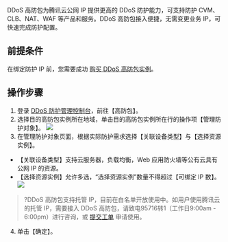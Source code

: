 DDoS 高防包为腾讯云公网 IP 提供更高的 DDoS 防护能力，可支持防护 CVM、CLB、NAT、WAF 等产品和服务。DDoS 高防包接入便捷，无需变更业务 IP，可快速完成防护配置。
## 前提条件
在绑定防护 IP 前，您需要成功 [购买 DDoS 高防包实例](https://cloud.tencent.com/document/product/1021/43894)。

## 操作步骤
1. 登录 [DDoS 防护管理控制台](https://console.cloud.tencent.com/ddos/antiddos-native/package)，前往【高防包】。
2. 选择目的高防包实例所在地域，单击目的高防包实例所在行的操作项【管理防护对象】。
![](https://main.qcloudimg.com/raw/28007ca654170d375cfe35e0a09747eb.png)
3. 在管理防护对象页面，根据实际防护需求选择【关联设备类型】与【选择资源实例】。
  - 【关联设备类型】支持云服务器，负载均衡，Web 应用防火墙等公有云具有公网 IP 的资源。
  - 【选择资源实例】允许多选，“选择资源实例”数量不得超过【可绑定 IP 数】。
![](https://main.qcloudimg.com/raw/a6d6f46c139ed7e4ed2b2ab4068eb8fc.png)
 >?DDoS 高防包支持托管 IP，目前在白名单开放使用中。如用户使用腾讯云的托管 IP，需要接入 DDoS 高防包，请致电95716转1（工作日9:00am - 6:00pm）进行咨询，或 [提交工单](https://console.cloud.tencent.com/workorder/category?level1_id=141&level2_id=630&source=0&data_title=DDOS%E9%98%B2%E6%8A%A4(%E5%A4%A7%E7%A6%B9)&level3_id=861&radio_title=%E5%8A%9F%E8%83%BD%E5%92%A8%E8%AF%A2&queue=15&scene_code=20597&step=2) 申请使用。
4. 单击【确定】。

